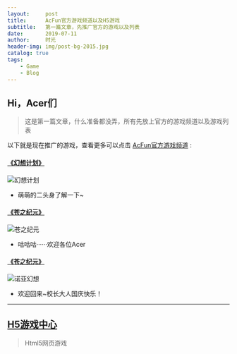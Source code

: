 ```yaml
---
layout:     post
title:      AcFun官方游戏频道以及H5游戏
subtitle:   第一篇文章，先推广官方的游戏以及列表
date:       2019-07-11
author:     时光
header-img: img/post-bg-2015.jpg
catalog: true
tags:
    - Game
    - Blog
---
```


## Hi，Acer们
>这是第一篇文章，什么准备都没弄，所有先放上官方的游戏频道以及游戏列表

以下就是现在推广的游戏，查看更多可以点击 [AcFun官方游戏频道](http://game.acfun.cn/) : 

#### [《幻想计划》](http://www.acfun.cn/sp/heartsrecollectionDL) 
![](http://imgs.aixifan.com/cms/2018_07_12/1531379746404.jpg "幻想计划")
* 萌萌的二头身了解一下~
    
#### [《苍之纪元》](http://www.acfun.cn/sp/czjy)
![](http://imgs.aixifan.com/cms/2018_03_28/1522227900919.jpg "苍之纪元")
* 咕咕咕······欢迎各位Acer
    
#### [《苍之纪元》](http://www.acfun.cn/sp/noahFantasy)
![](http://imgs.aixifan.com/cms/2018_03_28/1522227900919.jpg "诺亚幻想")
* 欢迎回来~校长大人国庆快乐！
    
    
----------------------------------------------------------------

## [H5游戏中心](http://game.acfun.cn/h5game/ "H5游戏中心")
>Html5网页游戏
